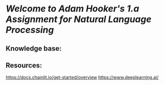 # *Welcome to Adam Hooker's 1.a Assignment for Natural Language Processing*

## Knowledge base: 


## Resources:

https://docs.chainlit.io/get-started/overview
https://www.deeplearning.ai/


